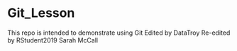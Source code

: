 # Git_Lesson
This repo is intended to demonstrate using Git
Edited by DataTroy
Re-edited by RStudent2019
Sarah McCall